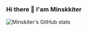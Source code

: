 ### Hi there 👋 I'am Minskkiter

<!--
**minskiter/minskiter** is a ✨ _special_ ✨ repository because its `README.md` (this file) appears on your GitHub profile.

Here are some ideas to get you started:

- 🔭 I’m currently working on ...
- 🌱 I’m currently learning ...
- 👯 I’m looking to collaborate on ...
- 🤔 I’m looking for help with ...
- 💬 Ask me about ...
- 📫 How to reach me: ...
- 😄 Pronouns: ...
- ⚡ Fun fact: ...
-->

![Minskiter's GitHub stats](https://github-readme-stats.vercel.app/api?username=minskiter&show_icons=true&theme=radical)
